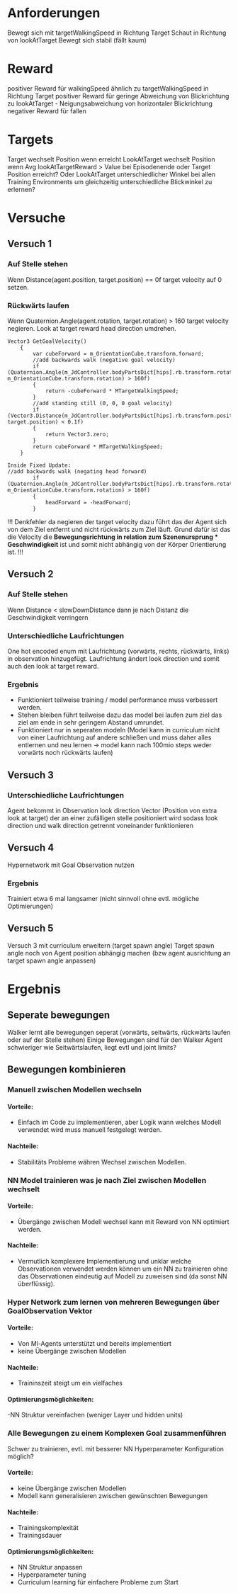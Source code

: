 # Anforderungen
Bewegt sich mit targetWalkingSpeed in Richtung Target
Schaut in Richtung von lookAtTarget
Bewegt sich stabil (fällt kaum)

# Reward
positiver Reward für walkingSpeed ähnlich zu targetWalkingSpeed in Richtung Target
positiver Reward für geringe Abweichung von Blickrichtung zu lookAtTarget - Neigungsabweichung von horizontaler Blickrichtung
negativer Reward für fallen

# Targets
Target wechselt Position wenn erreicht
LookAtTarget wechselt Position wenn Avg lookAtTargetReward > Value bei Episodenende oder Target Position erreicht?
Oder
LookAtTarget unterschiedlicher Winkel bei allen Training Environments um gleichzeitig unterschiedliche Blickwinkel zu erlernen?

# Versuche
## Versuch 1
### Auf Stelle stehen
Wenn Distance(agent.position, target.position) == 0f target velocity auf 0 setzen.

### Rückwärts laufen
Wenn Quaternion.Angle(agent.rotation, target.rotation) > 160 target velocity negieren.
Look at target reward head direction umdrehen.

```
Vector3 GetGoalVelocity()
    {
        var cubeForward = m_OrientationCube.transform.forward;
        //add backwards walk (negative goal velocity)
        if (Quaternion.Angle(m_JdController.bodyPartsDict[hips].rb.transform.rotation, m_OrientationCube.transform.rotation) > 160f)
        {
            return -cubeForward * MTargetWalkingSpeed;
        }
        //add standing still (0, 0, 0 goal velocity)
        if (Vector3.Distance(m_JdController.bodyPartsDict[hips].rb.transform.position, target.position) < 0.1f)
        {
            return Vector3.zero;
        }
        return cubeForward * MTargetWalkingSpeed;
    }
    
Inside Fixed Update:
//add backwards walk (negating head forward)
        if (Quaternion.Angle(m_JdController.bodyPartsDict[hips].rb.transform.rotation, m_OrientationCube.transform.rotation) > 160f)
        {
            headForward = -headForward;
        }
```

!!! Denkfehler da negieren der target velocity dazu führt das der Agent sich von dem Ziel entfernt und nicht rückwärts zum Ziel läuft. Grund dafür ist das die Velocity die **Bewegungsrichtung in relation zum Szenenursprung * Geschwindigkeit** ist und somit nicht abhängig von der Körper Orientierung ist.
!!!

## Versuch 2
### Auf Stelle stehen
Wenn Distance < slowDownDistance dann je nach Distanz die Geschwindigkeit verringern

### Unterschiedliche Laufrichtungen
One hot encoded enum mit Laufrichtung (vorwärts, rechts, rückwärts, links) in observation hinzugefügt.
Laufrichtung ändert look direction und somit auch den look at target reward.

### Ergebnis
- Funktioniert teilweise training / model performance muss verbessert werden.
- Stehen bleiben führt teilweise dazu das model bei laufen zum ziel das ziel am ende in sehr geringem Abstand umrundet.
- Funktioniert nur in seperaten modeln (Model kann in curriculum nicht von einer Laufrichtung auf andere schließen und muss daher alles entlernen und neu lernen -> model kann nach 100mio steps weder vorwärts noch rückwärts laufen)

## Versuch 3
### Unterschiedliche Laufrichtungen
Agent bekommt in Observation look direction Vector (Position von extra look at target) der an einer zufälligen stelle positioniert wird sodass look direction und walk direction getrennt voneinander funktionieren

## Versuch 4
Hypernetwork mit Goal Observation nutzen

### Ergebnis
Trainiert etwa 6 mal langsamer (nicht sinnvoll ohne evtl. mögliche Optimierungen)

## Versuch 5
Versuch 3 mit curriculum erweitern (target spawn angle)
Target spawn angle noch von Agent position abhängig machen (bzw agent ausrichtung an target spawn angle anpassen)

# Ergebnis
## Seperate bewegungen
Walker lernt alle bewegungen seperat (vorwärts, seitwärts, rückwärts laufen oder auf der Stelle stehen)
Einige Bewegungen sind für den Walker Agent schwieriger wie Seitwärtslaufen, liegt evtl und joint limits?

## Bewegungen kombinieren
### Manuell zwischen Modellen wechseln
#### Vorteile: 
- Einfach im Code zu implementieren, aber Logik wann welches Modell verwendet wird muss manuell festgelegt werden.
#### Nachteile:
- Stabilitäts Probleme währen Wechsel zwischen Modellen.
### NN Model trainieren was je nach Ziel zwischen Modellen wechselt
#### Vorteile:
- Übergänge zwischen Modell wechsel kann mit Reward von NN optimiert werden.
#### Nachteile:
- Vermutlich komplexere Implementierung und unklar welche Observationen verwendet werden können um ein NN zu trainieren ohne das Observationen eindeutig auf Modell zu zuweisen sind (da sonst NN überflüssig).
### Hyper Network zum lernen von mehreren Bewegungen über GoalObservation Vektor
#### Vorteile:
- Von Ml-Agents unterstützt und bereits implementiert
- keine Übergänge zwischen Modellen
#### Nachteile:
- Traininszeit steigt um ein vielfaches
#### Optimierungsmöglichkeiten:
-NN Struktur vereinfachen (weniger Layer und hidden units)
### Alle Bewegungen zu einem Komplexen Goal zusammenführen
Schwer zu trainieren, evtl. mit besserer NN Hyperparameter Konfiguration möglich?
#### Vorteile:
- keine Übergänge zwischen Modellen
- Modell kann generalisieren zwischen gewünschten Bewegungen
#### Nachteile:
- Trainingskomplexität
- Trainingsdauer
#### Optimierungsmöglichkeiten:
- NN Struktur anpassen
- Hyperparameter tuning
- Curriculum learning für einfachere Probleme zum Start